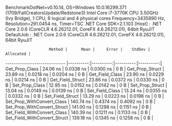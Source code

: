 
BenchmarkDotNet=v0.10.14, OS=Windows 10.0.16299.371 (1709/FallCreatorsUpdate/Redstone3)
Intel Core i7-3770K CPU 3.50GHz (Ivy Bridge), 1 CPU, 8 logical and 4 physical cores
Frequency=3435890 Hz, Resolution=291.0454 ns, Timer=TSC
.NET Core SDK=2.1.103
  [Host]     : .NET Core 2.0.6 (CoreCLR 4.6.26212.01, CoreFX 4.6.26212.01), 64bit RyuJIT
  DefaultJob : .NET Core 2.0.6 (CoreCLR 4.6.26212.01, CoreFX 4.6.26212.01), 64bit RyuJIT


                       Method |      Mean |     Error |    StdDev | Allocated |
----------------------------- |----------:|----------:|----------:|----------:|
               Get_Prop_Class |  24.06 ns | 0.0338 ns | 0.0300 ns |       0 B |
              Get_Prop_Struct |  23.89 ns | 0.0218 ns | 0.0204 ns |       0 B |
              Get_Field_Class |  23.90 ns | 0.0229 ns | 0.0214 ns |       0 B |
             Get_Field_Struct |  23.86 ns | 0.0372 ns | 0.0330 ns |       0 B |
               Set_Prop_Class |  12.95 ns | 0.0152 ns | 0.0142 ns |       0 B |
              Set_Prop_Struct |  13.04 ns | 0.0149 ns | 0.0139 ns |       0 B |
              Set_Field_Class |  13.24 ns | 0.0355 ns | 0.0332 ns |       0 B |
             Set_Field_Struct |  13.29 ns | 0.0223 ns | 0.0198 ns |       0 B |
   Set_Prop_WithConvert_Class | 140.74 ns | 0.4374 ns | 0.4092 ns |       0 B |
  Set_Prop_WithConvert_Struct | 141.00 ns | 0.1298 ns | 0.1151 ns |       0 B |
  Set_Field_WithConvert_Class | 140.39 ns | 0.1211 ns | 0.1133 ns |       0 B |
 Set_Field_WithConvert_Struct | 139.18 ns | 0.1345 ns | 0.1258 ns |       0 B |
